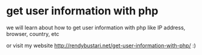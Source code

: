 get user information with php
=============================

we will learn about how to get user information with php like IP address, browser, country, etc

or visit my website http://rendybustari.net/get-user-information-with-php/ :)
